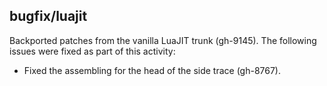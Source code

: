 ## bugfix/luajit

Backported patches from the vanilla LuaJIT trunk (gh-9145). The following issues
were fixed as part of this activity:

* Fixed the assembling for the head of the side trace (gh-8767).

